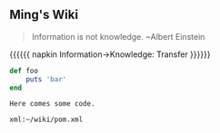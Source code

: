 ## Ming's Wiki

>Information is not knowledge. ~Albert Einstein

{{{{{{ napkin
    Information->Knowledge: Transfer
}}}}}}

```ruby
def foo
    puts 'bar'
end
```
~~~~~~~~
Here comes some code.
~~~~~~~~
```xml:~/wiki/pom.xml```